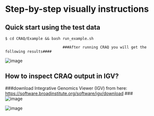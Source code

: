 # Step-by-step visually instructions  
## Quick start using the test data
```
$ cd CRAQ/Example && bash run_example.sh
```                           
                              ###After running CRAQ you will get the following results####  
![image](https://github.com/JiaoLaboratory/CRAQ/assets/65637958/390b5e32-d317-479a-9f04-7c18f63b6294)

## How to inspect CRAQ output in IGV? 
###download Integrative Genomics Viewer (IGV) from here: https://software.broadinstitute.org/software/igv/download ###   
![image](https://github.com/JiaoLaboratory/CRAQ/assets/65637958/89bfca08-7d5d-4d2a-9153-31980d6b105f)

![image](https://github.com/JiaoLaboratory/CRAQ/assets/65637958/f9a312df-d0d6-4b93-9596-56192b63305f)


